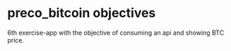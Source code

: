 # preco_bitcoin objectives

6th exercise-app with the objective of consuming an api and showing BTC price.

